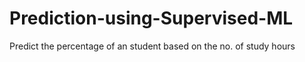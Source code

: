 # Prediction-using-Supervised-ML
Predict the percentage of an student based on the no. of study hours
